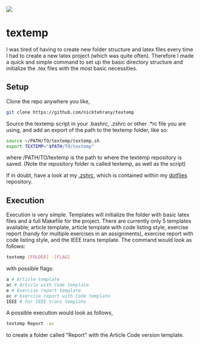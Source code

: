 <a href="https://opensource.org/licenses/MIT">
  <img src="https://img.shields.io/badge/License-MIT-yellow.svg" />
</a>

# textemp

I was tired of having to create new folder structure and latex files every time I had to create a new latex project
(which was quite often). Therefore I made a quick and simple command to set up the basic directory structure
and initialize the .tex files with the most basic necessities.

## Setup

Clone the repo anywhere you like,

```bash
git clone https://github.com/nicktehrany/textemp
```

Source the textemp script in your .bashrc, .zshrc or other .*rc file you are using, and add an export of the path to the
textemp folder, like so:

```bash
source ~/PATH/TO/textemp/textemp.sh
export TEXTEMP="$PATH/TO/textemp"
```

where /PATH/TO/textemp is the path to where the textemp repository is saved. (Note the repository folder is called textemp,
as well as the script)

If in doubt, have a look at my [.zshrc](https://github.com/nicktehrany/dotfiles/blob/master/.zsh/.zshrc), which is contained
within my [dotfiles](https://github.com/nicktehrany/dotfiles) repository.

## Execution

Execution is very simple. Templates will initialize the folder with basic latex files and a full Makefile for the project.
There are currently only 5 templates available; article template, article template with code listing style, exercise
report (handy for multiple exercises in an assignments), exercise report with code listing style, and the IEEE trans template.
The command would look as follows:

```bash
textemp [FOLDER] -[FLAG]
```

with possible flags:

```bash
a # Article template
ac # Article with Code template
e # Exercise report template
ec # Exercise report with Code template
IEEE # For IEEE trans template
```

A possible execution would look as follows,

```bash
textemp Report -ac
```

to create a folder called "Report" with the Article Code version template.
